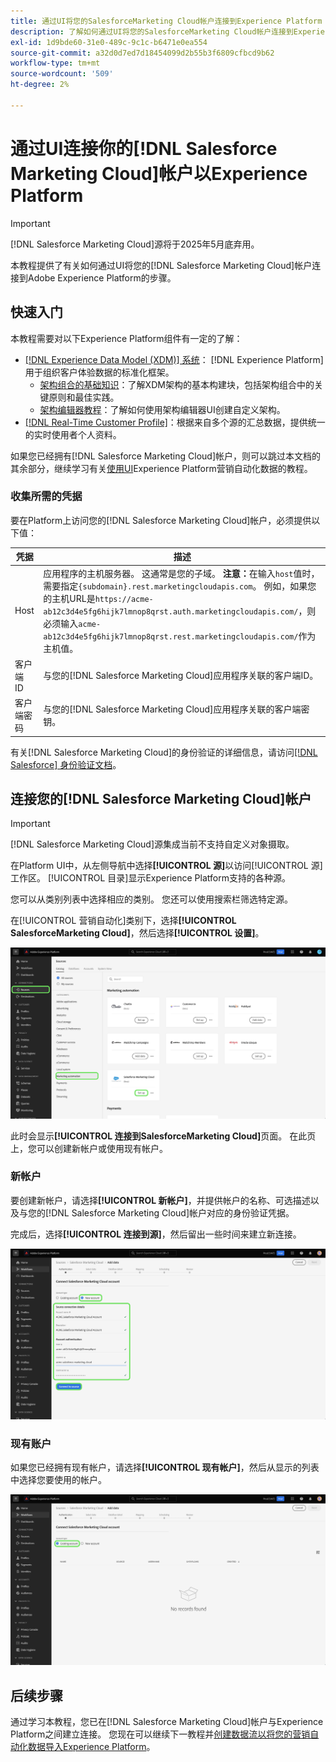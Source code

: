 ```yaml
---
title: 通过UI将您的SalesforceMarketing Cloud帐户连接到Experience Platform
description: 了解如何通过UI将您的SalesforceMarketing Cloud帐户连接到Experience Platform。
exl-id: 1d9bde60-31e0-489c-9c1c-b6471e0ea554
source-git-commit: a32d0d7ed7d18454099d2b55b3f6809cfbcd9b62
workflow-type: tm+mt
source-wordcount: '509'
ht-degree: 2%

---
```


# 通过UI连接你的[!DNL Salesforce Marketing Cloud]帐户以Experience Platform

>[!IMPORTANT]
>
>[!DNL Salesforce Marketing Cloud]源将于2025年5月底弃用。

本教程提供了有关如何通过UI将您的[!DNL Salesforce Marketing Cloud]帐户连接到Adobe Experience Platform的步骤。

## 快速入门

本教程需要对以下Experience Platform组件有一定的了解：

* [[!DNL Experience Data Model (XDM)] 系统](../../../../../xdm/home.md)： [!DNL Experience Platform]用于组织客户体验数据的标准化框架。
   * [架构组合的基础知识](../../../../../xdm/schema/composition.md)：了解XDM架构的基本构建块，包括架构组合中的关键原则和最佳实践。
   * [架构编辑器教程](../../../../../xdm/tutorials/create-schema-ui.md)：了解如何使用架构编辑器UI创建自定义架构。
* [[!DNL Real-Time Customer Profile]](../../../../../profile/home.md)：根据来自多个源的汇总数据，提供统一的实时使用者个人资料。

如果您已经拥有[!DNL Salesforce Marketing Cloud]帐户，则可以跳过本文档的其余部分，继续学习有关[使用UI](../../dataflow/marketing-automation.md)Experience Platform营销自动化数据的教程。

### 收集所需的凭据

要在Platform上访问您的[!DNL Salesforce Marketing Cloud]帐户，必须提供以下值：

| 凭据 | 描述 |
| ---------- | ----------- |
| Host | 应用程序的主机服务器。 这通常是您的子域。 **注意：**&#x200B;在输入`host`值时，需要指定`{subdomain}.rest.marketingcloudapis.com`。 例如，如果您的主机URL是`https://acme-ab12c3d4e5fg6hijk7lmnop8qrst.auth.marketingcloudapis.com/`，则必须输入`acme-ab12c3d4e5fg6hijk7lmnop8qrst.rest.marketingcloudapis.com/`作为主机值。 |
| 客户端 ID | 与您的[!DNL Salesforce Marketing Cloud]应用程序关联的客户端ID。 |
| 客户端密码 | 与您的[!DNL Salesforce Marketing Cloud]应用程序关联的客户端密钥。 |

有关[!DNL Salesforce Marketing Cloud]的身份验证的详细信息，请访问[[!DNL Salesforce] 身份验证文档](https://developer.salesforce.com/docs/atlas.en-us.mc-apis.meta/mc-apis/authentication.htm)。

## 连接您的[!DNL Salesforce Marketing Cloud]帐户

>[!IMPORTANT]
>
>[!DNL Salesforce Marketing Cloud]源集成当前不支持自定义对象摄取。

在Platform UI中，从左侧导航中选择&#x200B;**[!UICONTROL 源]**&#x200B;以访问[!UICONTROL 源]工作区。 [!UICONTROL 目录]显示Experience Platform支持的各种源。

您可以从类别列表中选择相应的类别。 您还可以使用搜索栏筛选特定源。

在[!UICONTROL 营销自动化]类别下，选择&#x200B;**[!UICONTROL SalesforceMarketing Cloud]**，然后选择&#x200B;**[!UICONTROL 设置]**。

![已选择SalesforceMarketing Cloud源的源目录。](../../../../images/tutorials/create/salesforce-marketing-cloud/catalog.png)

此时会显示&#x200B;**[!UICONTROL 连接到SalesforceMarketing Cloud]**&#x200B;页面。 在此页上，您可以创建新帐户或使用现有帐户。

### 新帐户

要创建新帐户，请选择&#x200B;**[!UICONTROL 新帐户]**，并提供帐户的名称、可选描述以及与您的[!DNL Salesforce Marketing Cloud]帐户对应的身份验证凭据。

完成后，选择&#x200B;**[!UICONTROL 连接到源]**，然后留出一些时间来建立新连接。

![新帐户界面，您可以在其中验证SalesforceMarketing Cloud的新帐户。](../../../../images/tutorials/create/salesforce-marketing-cloud/new.png)

### 现有账户

如果您已经拥有现有帐户，请选择&#x200B;**[!UICONTROL 现有帐户]**，然后从显示的列表中选择您要使用的帐户。

![可以从现有SalesforceMarketing Cloud帐户的列表中选择的现有帐户界面。](../../../../images/tutorials/create/salesforce-marketing-cloud/existing.png)

## 后续步骤

通过学习本教程，您已在[!DNL Salesforce Marketing Cloud]帐户与Experience Platform之间建立连接。 您现在可以继续下一教程并[创建数据流以将您的营销自动化数据导入Experience Platform](../../dataflow/marketing-automation.md)。
